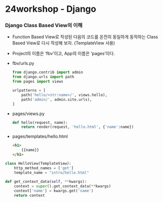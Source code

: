 # 24workshop - Django

### Django Class Based View의 이해

*  Function Based View로 작성된 다음의 코드를 온전히 동일하게 동작하는 Class Based View로 다시 작성해 보자. (TemplateView 사용)

* Project의 이름은 ‘fbv’이고, App의 이름은 ‘pages’이다.

* fbv/urls.py

  ```python
  from django.contrib import admin
  from django.urls import path
  from pages import views
  
  urlpatterns = [
      path('hello/<str:name>/', views.hello),
      path('admin/', admin.site.urls),
  ]
  ```

* pages/views.py

  ```python
  def hello(request, name):
      return render(request, 'hello.html', {'name':name})
  ```

* pages/templates/hello.html

  ```html
  <h1>
      {{name}}
  </h1>
  ```





```python
class HelloView(TemplateView):
    http_method_names = ['get']
    template_name = "intro/hello.html"
    
def get_context_data(self, **kwargs):
    context = super().get_context_data(**kwargs)
    context['name'] = kwargs.get('name')
    return context
```